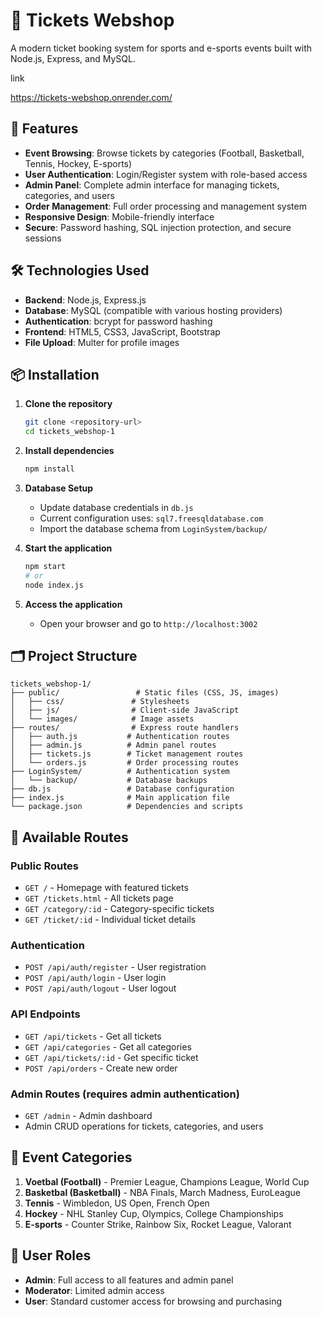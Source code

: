 # 🎫 Tickets Webshop

A modern ticket booking system for sports and e-sports events built with Node.js, Express, and MySQL.



link 

https://tickets-webshop.onrender.com/
## 🚀 Features

- **Event Browsing**: Browse tickets by categories (Football, Basketball, Tennis, Hockey, E-sports)
- **User Authentication**: Login/Register system with role-based access
- **Admin Panel**: Complete admin interface for managing tickets, categories, and users
- **Order Management**: Full order processing and management system
- **Responsive Design**: Mobile-friendly interface
- **Secure**: Password hashing, SQL injection protection, and secure sessions

## 🛠️ Technologies Used

- **Backend**: Node.js, Express.js
- **Database**: MySQL (compatible with various hosting providers)
- **Authentication**: bcrypt for password hashing
- **Frontend**: HTML5, CSS3, JavaScript, Bootstrap
- **File Upload**: Multer for profile images

## 📦 Installation

1. **Clone the repository**
   ```bash
   git clone <repository-url>
   cd tickets_webshop-1
   ```

2. **Install dependencies**
   ```bash
   npm install
   ```

3. **Database Setup**
   - Update database credentials in `db.js`
   - Current configuration uses: `sql7.freesqldatabase.com`
   - Import the database schema from `LoginSystem/backup/`

4. **Start the application**
   ```bash
   npm start
   # or
   node index.js
   ```

5. **Access the application**
   - Open your browser and go to `http://localhost:3002`

## 🗂️ Project Structure

```
tickets_webshop-1/
├── public/                 # Static files (CSS, JS, images)
│   ├── css/               # Stylesheets
│   ├── js/                # Client-side JavaScript
│   └── images/            # Image assets
├── routes/                # Express route handlers
│   ├── auth.js           # Authentication routes
│   ├── admin.js          # Admin panel routes
│   ├── tickets.js        # Ticket management routes
│   └── orders.js         # Order processing routes
├── LoginSystem/          # Authentication system
│   └── backup/           # Database backups
├── db.js                 # Database configuration
├── index.js              # Main application file
└── package.json          # Dependencies and scripts
```

## 🎯 Available Routes

### Public Routes
- `GET /` - Homepage with featured tickets
- `GET /tickets.html` - All tickets page
- `GET /category/:id` - Category-specific tickets
- `GET /ticket/:id` - Individual ticket details

### Authentication
- `POST /api/auth/register` - User registration
- `POST /api/auth/login` - User login
- `POST /api/auth/logout` - User logout

### API Endpoints
- `GET /api/tickets` - Get all tickets
- `GET /api/categories` - Get all categories
- `GET /api/tickets/:id` - Get specific ticket
- `POST /api/orders` - Create new order

### Admin Routes (requires admin authentication)
- `GET /admin` - Admin dashboard
- Admin CRUD operations for tickets, categories, and users

## 🎫 Event Categories

1. **Voetbal (Football)** - Premier League, Champions League, World Cup
2. **Basketbal (Basketball)** - NBA Finals, March Madness, EuroLeague
3. **Tennis** - Wimbledon, US Open, French Open
4. **Hockey** - NHL Stanley Cup, Olympics, College Championships
5. **E-sports** - Counter Strike, Rainbow Six, Rocket League, Valorant

## 👥 User Roles

- **Admin**: Full access to all features and admin panel
- **Moderator**: Limited admin access
- **User**: Standard customer access for browsing and purchasing


